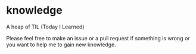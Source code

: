 # knowledge

A heap of TIL (Today I Learned)

Please feel free to make an issue or a pull request if something is wrong or you want to help me to gain new knowledge.
